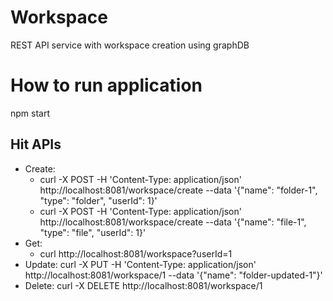 # Workspace
REST API service with workspace creation using graphDB


# How to run application
npm start

## Hit APIs
- Create:
   - curl -X POST  -H 'Content-Type: application/json' http://localhost:8081/workspace/create  --data '{"name": "folder-1", "type": "folder", "userId": 1}'
   - curl -X POST  -H 'Content-Type: application/json' http://localhost:8081/workspace/create  --data '{"name": "file-1", "type": "file", "userId": 1}'
- Get:
   - curl  http://localhost:8081/workspace?userId=1
- Update: curl -X PUT  -H 'Content-Type: application/json' http://localhost:8081/workspace/1  --data '{"name": "folder-updated-1"}'
- Delete: curl -X DELETE http://localhost:8081/workspace/1
